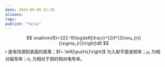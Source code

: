 ```yaml
---
date: 2024-09-09 22:29
aliases: 
tags: 
publish: "false"
---
```

$$
\mathrm{R}=322-10\log\left[\frac{r^{2}f^{3}\mu_{r}}{\sigma_{r}}\right]dB
$$
$r$ 是电场源到表面的距离；$f~ \left[\pu{Hz}\right]$ 为入射平面波频率；$\mu _{r}$ 为相对磁导率；$\sigma _{r}$ 为相对于铜的相对电导率。